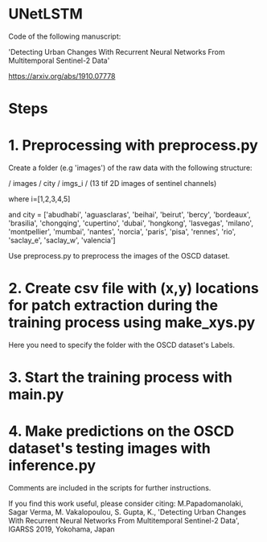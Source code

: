 # UNetLSTM
Code of the following manuscript:

'Detecting Urban Changes With Recurrent Neural Networks From Multitemporal Sentinel-2 Data'

https://arxiv.org/abs/1910.07778

# Steps
# 1. Preprocessing with preprocess.py
Create a folder (e.g 'images') of the raw data with the following structure:

/ images / city / imgs_i / (13 tif 2D images of sentinel channels)

where i=[1,2,3,4,5] 

and city = ['abudhabi', 'aguasclaras', 'beihai', 'beirut', 'bercy', 'bordeaux', 'brasilia', 'chongqing',
        'cupertino', 'dubai', 'hongkong', 'lasvegas', 'milano', 'montpellier', 'mumbai', 'nantes',
        'norcia', 'paris', 'pisa', 'rennes', 'rio', 'saclay_e', 'saclay_w', 'valencia']

Use preprocess.py to preprocess the images of the OSCD dataset.

# 2. Create csv file with (x,y) locations for patch extraction during the training process using make_xys.py
Here you need to specify the folder with the OSCD dataset's Labels.

# 3. Start the training process with main.py

# 4. Make predictions on the OSCD dataset's testing images with inference.py

Comments are included in the scripts for further instructions.

If you find this work useful, please consider citing: M.Papadomanolaki, Sagar Verma, M. Vakalopoulou, S. Gupta, K., 'Detecting Urban Changes With Recurrent Neural Networks From Multitemporal Sentinel-2 Data', IGARSS 2019, Yokohama, Japan
